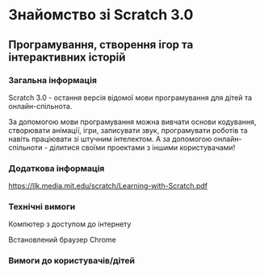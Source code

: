 # Знайомство зі Scratch 3.0 
## Програмування, створення ігор та інтерактивних історій

### Загальна інформація

Scratch 3.0 - остання версія відомої мови програмування для дітей та онлайн-спільнота.

За допомогою мови програмування можна вивчати основи кодування, створювати анімації, ігри, записувати звук, програмувати роботів та навіть праціювати зі штучним інтелектом. А за допомогою онлайн-спільноти - ділитися своїми проектами з іншими користувачами!

### Додаткова інформація

https://llk.media.mit.edu/scratch/Learning-with-Scratch.pdf

### Технічні вимоги

Компютер з доступом до інтернету

Встановлений браузер Chrome

### Вимоги до користувачів/дітей



